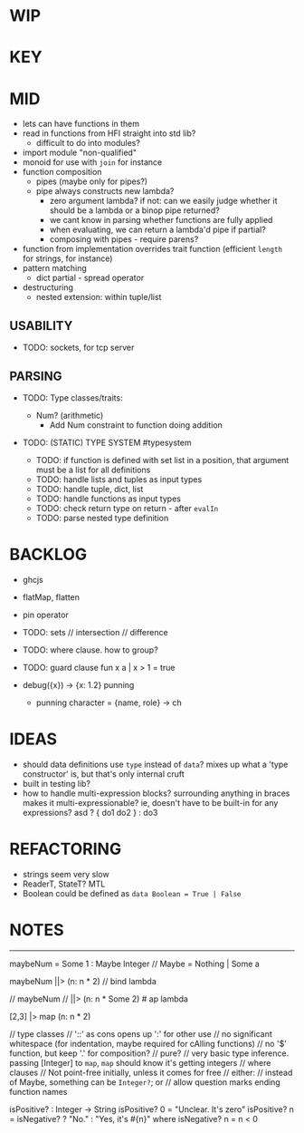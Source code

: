 # WIP

# KEY

# MID

  - lets can have functions in them
  - read in functions from HFI straight into std lib?
    - difficult to do into modules?
  - import module "non-qualified"
  - monoid for use with `join` for instance
  - function composition
    - pipes (maybe only for pipes?)
    - pipe always constructs new lambda?
      - zero argument lambda? if not: can we easily judge whether it should be a lambda or a binop pipe returned?
      - we cant know in parsing whether functions are fully applied
      - when evaluating, we can return a lambda'd pipe if partial?
      - composing with pipes - require parens?
  - function from implementation overrides trait function (efficient `length` for strings, for instance)
  - pattern matching
    - dict partial - spread operator
  - destructuring
    - nested extension: within tuple/list

  ## USABILITY
  - TODO: sockets, for tcp server

  ## PARSING
  - TODO: Type classes/traits:
    * Num? (arithmetic)
      * Add Num constraint to function doing addition

  - TODO: (STATIC) TYPE SYSTEM #typesystem
    - TODO: if function is defined with set list in a position, that argument must be a list for all definitions
    - TODO: handle lists and tuples as input types
    - TODO: handle tuple, dict, list
    - TODO: handle functions as input types
    - TODO: check return type on return - after `evalIn`
    - TODO: parse nested type definition

# BACKLOG

  - ghcjs
  - flatMap, flatten
  - pin operator
  - TODO: sets
    // intersection
    // difference
  - TODO: where clause. how to group?

  - TODO: guard clause
    fun x a
    | x > 1 = true
  - debug({x}) -> {x: 1.2} punning
    - punning character = {name, role} -> ch

# IDEAS

* should data definitions use `type` instead of `data`? mixes up what a 'type constructor' is, but
  that's only internal cruft
* built in testing lib?
* how to handle multi-expression blocks? surrounding anything in braces makes it
  multi-expressionable? ie, doesn't have to be built-in for any expressions?
    asd ? {
      do1
      do2
    } : do3


# REFACTORING

* strings seem very slow
* ReaderT, StateT? MTL
* Boolean could be defined as `data Boolean = True | False`

# NOTES

----

maybeNum = Some 1 :  Maybe Integer // Maybe = Nothing | Some a

maybeNum
||> (n: n * 2) // bind lambda

// maybeNum
// ||> (n: n * Some 2) # ap lambda

[2,3]
|> map (n: n * 2)

// type classes
// '::' as cons opens up ':' for other use
// no significant whitespace (for indentation, maybe required for cAlling functions)
// no '$' function, but keep '.' for composition?
// pure?
// very basic type inference. passing [Integer] to `map`, `map` should know it's getting integers
// where clauses
// Not point-free initially, unless it comes for free
// either:
  // instead of Maybe, something can be `Integer?`; or
  // allow question marks ending function names

isPositive? : Integer -> String
isPositive? 0 = "Unclear. It's zero"
isPositive? n = isNegative? ? "No." : "Yes, it's #{n}"
where isNegative? n = n < 0
